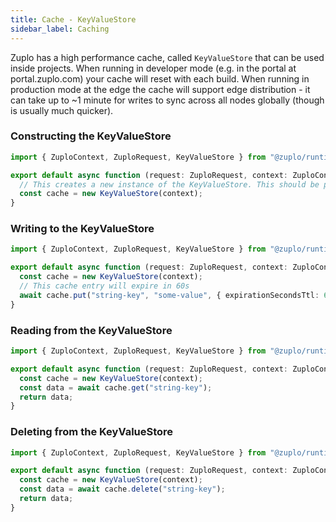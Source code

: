 ```yaml
---
title: Cache - KeyValueStore
sidebar_label: Caching
---
```


Zuplo has a high performance cache, called `KeyValueStore` that can be used inside projects. When running in developer mode (e.g. in the portal at portal.zuplo.com) your cache will reset with each build. When running in production mode at the edge the cache will support edge distribution - it can take up to ~1 minute for writes to sync across all nodes globally (though is usually much quicker).

### Constructing the KeyValueStore

```ts
import { ZuploContext, ZuploRequest, KeyValueStore } from "@zuplo/runtime";

export default async function (request: ZuploRequest, context: ZuploContext) {
  // This creates a new instance of the KeyValueStore. This should be performed inside the lifecycle of a request (it's an inexpensive operation that just creates a reference to the real store)
  const cache = new KeyValueStore(context);
}
```

### Writing to the KeyValueStore

```ts
import { ZuploContext, ZuploRequest, KeyValueStore } from "@zuplo/runtime";

export default async function (request: ZuploRequest, context: ZuploContext) {
  const cache = new KeyValueStore(context);
  // This cache entry will expire in 60s
  await cache.put("string-key", "some-value", { expirationSecondsTtl: 60 });
}
```

### Reading from the KeyValueStore

```ts
import { ZuploContext, ZuploRequest, KeyValueStore } from "@zuplo/runtime";

export default async function (request: ZuploRequest, context: ZuploContext) {
  const cache = new KeyValueStore(context);
  const data = await cache.get("string-key");
  return data;
}
```

### Deleting from the KeyValueStore

```ts
import { ZuploContext, ZuploRequest, KeyValueStore } from "@zuplo/runtime";

export default async function (request: ZuploRequest, context: ZuploContext) {
  const cache = new KeyValueStore(context);
  const data = await cache.delete("string-key");
  return data;
}
```
